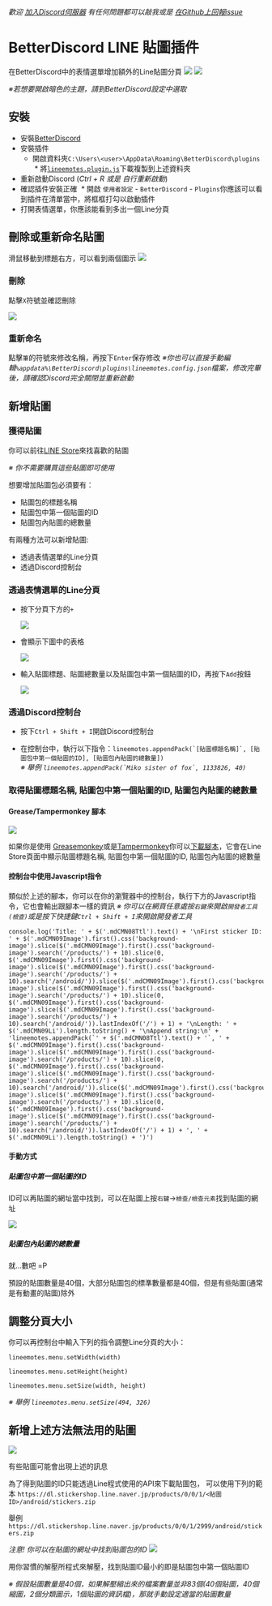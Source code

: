 _歡迎 [加入Discord伺服器](https://discordapp.com/invite/wCX6K8q) 有任何問題都可以敲我或是 [在Github上回報issue](https://github.com/awaken1ng/bd-linestickers/issues)_

# BetterDiscord LINE 貼圖插件
在BetterDiscord中的表情選單增加額外的Line貼圖分頁
[![](https://camo.githubusercontent.com/6b145ba99071dd660d1ac866cc507e74de704874/68747470733a2f2f63646e2e646973636f72646170702e636f6d2f6174746163686d656e74732f3233313434323233333138343734373534302f3332333539363635363935343137393538352f756e6b6e6f776e2e706e67)](https://github.com/awaken1ng/bd-linestickers#installation)
[![](https://camo.githubusercontent.com/84a146ee8b202df573c4c4303759ea19a8b150ee/68747470733a2f2f63646e2e646973636f72646170702e636f6d2f6174746163686d656e74732f3233313434323233333138343734373534302f3332333539363637393032303431323932382f756e6b6e6f776e2e706e67)](https://github.com/awaken1ng/bd-linestickers#installation)

*※若想要開啟暗色的主題，請到BetterDiscord設定中選取*

## 安裝

* 安裝[BetterDiscord](https://betterdiscord.net/)
* 安裝插件
	* 開啟資料夾`C:\Users\<user>\AppData\Roaming\BetterDiscord\plugins`
  * 將[`lineemotes.plugin.js`](https://raw.githubusercontent.com/awaken1ng/bd-linestickers/master/dist/lineemotes.plugin.js)下載複製到上述資料夾
*  重新啟動Discord (*Ctrl + R 或是 自行重新啟動*)
* 確認插件安裝正確
  * 開啟 `使用者設定` - `BetterDiscord` - `Plugins`你應該可以看到插件在清單當中，將框框打勾以啟動插件
* 打開表情選單，你應該能看到多出一個Line分頁

## 刪除或重新命名貼圖

滑鼠移動到標題右方，可以看到兩個圖示
![](https://camo.githubusercontent.com/1cf0df3ea7383c2ab2798705d5f29b18eb841ab5/68747470733a2f2f63646e2e646973636f72646170702e636f6d2f6174746163686d656e74732f3330363032303830333534363434373837322f3334353934333731343336353137373835362f756e6b6e6f776e2e706e67)

### 刪除

點擊`X`符號並確認刪除

![](https://camo.githubusercontent.com/badffdb26d735d0d0807333d5dd3c8e4d60ffebd/68747470733a2f2f63646e2e646973636f72646170702e636f6d2f6174746163686d656e74732f3330363032303830333534363434373837322f3334353934343033343730393334303138312f756e6b6e6f776e2e706e67)

### 重新命名 

點擊`筆`的符號來修改名稱，再按下`Enter`保存修改
*※你也可以直接手動編輯`%appdata%\BetterDiscord\plugins\lineemotes.config.json`檔案，修改完畢後，請確認Discord完全關閉並重新啟動*

## 新增貼圖

### 獲得貼圖

你可以前往[LINE Store](https://store.line.me/home/en)來找喜歡的貼圖

*※ 你不需要購買這些貼圖即可使用*

想要增加貼圖包必須要有：
* 貼圖包的標題名稱
* 貼圖包中第一個貼圖的ID
* 貼圖包內貼圖的總數量

有兩種方法可以新增貼圖:
* 透過表情選單的Line分頁
* 透過Discord控制台

### 透過表情選單的Line分頁

* 按下分頁下方的`+`

  ![](https://camo.githubusercontent.com/c1f110a58855ef1f197fae9f3fc5f17feee2ba79/68747470733a2f2f63646e2e646973636f72646170702e636f6d2f6174746163686d656e74732f3233313434323233333138343734373534302f3332333630313937353139373330323738352f756e6b6e6f776e2e706e67)

* 會顯示下圖中的表格

  ![](https://camo.githubusercontent.com/b679d291fabdb1fc8a6ce36917d68275f31a963c/68747470733a2f2f63646e2e646973636f72646170702e636f6d2f6174746163686d656e74732f3233313434323233333138343734373534302f3332333630323130313939313234333737382f756e6b6e6f776e2e706e67)

* 輸入貼圖標題、貼圖總數量以及貼圖包中第一個貼圖的ID，再按下`Add`按鈕

  ![](https://camo.githubusercontent.com/756765fef0bc6a58ea242015d0bab7481c210e5a/68747470733a2f2f63646e2e646973636f72646170702e636f6d2f6174746163686d656e74732f3233313434323233333138343734373534302f3332333630323332323536313137313435382f756e6b6e6f776e2e706e67)
  
### 透過Discord控制台

* 按下`Ctrl + Shift + I`開啟Discord控制台

* 在控制台中，執行以下指令：``lineemotes.appendPack(`[貼圖標題名稱]`, [貼圖包中第一個貼圖的ID], [貼圖包內貼圖的總數量])``
<br> *※ 舉例 ``lineemotes.appendPack(`Miko sister of fox`, 1133826, 40)``*

### 取得貼圖標題名稱, 貼圖包中第一個貼圖的ID, 貼圖包內貼圖的總數量

#### Grease/Tampermonkey 腳本
[![](https://camo.githubusercontent.com/90e0741670663dbc6e414478d793b5a50ffbb2cb/68747470733a2f2f63646e2e646973636f72646170702e636f6d2f6174746163686d656e74732f3233313434323233333138343734373534302f3331303138363631353934313336353736302f756e6b6e6f776e2e706e67)](https://greasyfork.org/en/scripts/23630)

如果你是使用 [Greasemonkey](https://addons.mozilla.org/en-US/firefox/addon/greasemonkey/)或是[Tampermonkey](https://chrome.google.com/webstore/detail/tampermonkey/dhdgffkkebhmkfjojejmpbldmpobfkfo)你可以[下載腳本](https://greasyfork.org/en/scripts/23630)，它會在Line Store頁面中顯示貼圖標題名稱, 貼圖包中第一個貼圖的ID, 貼圖包內貼圖的總數量

#### 控制台中使用Javascript指令
類似於上述的腳本，你可以在你的瀏覽器中的控制台，執行下方的Javascript指令，它也會輸出跟腳本一樣的資訊
*※ 你可以在網頁任意處按`右鍵`來開啟`開發者工具(檢查)`或是按下快捷鍵`Ctrl + Shift + I`來開啟開發者工具*

```
console.log('Title: ' + $('.mdCMN08Ttl').text() + '\nFirst sticker ID: ' + $('.mdCMN09Image').first().css('background-image').slice($('.mdCMN09Image').first().css('background-image').search('/products/') + 10).slice(0, $('.mdCMN09Image').first().css('background-image').slice($('.mdCMN09Image').first().css('background-image').search('/products/') + 10).search('/android/')).slice($('.mdCMN09Image').first().css('background-image').slice($('.mdCMN09Image').first().css('background-image').search('/products/') + 10).slice(0, $('.mdCMN09Image').first().css('background-image').slice($('.mdCMN09Image').first().css('background-image').search('/products/') + 10).search('/android/')).lastIndexOf('/') + 1) + '\nLength: ' + $('.mdCMN09Li').length.toString() + '\nAppend string:\n' + 'lineemotes.appendPack(`' + $('.mdCMN08Ttl').text() + '`, ' + $('.mdCMN09Image').first().css('background-image').slice($('.mdCMN09Image').first().css('background-image').search('/products/') + 10).slice(0, $('.mdCMN09Image').first().css('background-image').slice($('.mdCMN09Image').first().css('background-image').search('/products/') + 10).search('/android/')).slice($('.mdCMN09Image').first().css('background-image').slice($('.mdCMN09Image').first().css('background-image').search('/products/') + 10).slice(0, $('.mdCMN09Image').first().css('background-image').slice($('.mdCMN09Image').first().css('background-image').search('/products/') + 10).search('/android/')).lastIndexOf('/') + 1) + ', ' + $('.mdCMN09Li').length.toString() + ')')
```
#### 手動方式
##### 貼圖包中第一個貼圖的ID
ID可以再貼圖的網址當中找到，可以在貼圖上按`右鍵`->`檢查/檢查元素`找到貼圖的網址

![](https://camo.githubusercontent.com/78635b5611f1cb82378737c741dd3a3c255569e7/68747470733a2f2f63646e2e646973636f72646170702e636f6d2f6174746163686d656e74732f3233313434323233333138343734373534302f3331303139333031353831353739383738362f756e6b6e6f776e2e706e67)

##### 貼圖包內貼圖的總數量
就...數吧 =P

預設的貼圖數量是40個，大部分貼圖包的標準數量都是40個，但是有些貼圖(通常是有動畫的貼圖)除外

## 調整分頁大小

你可以再控制台中輸入下列的指令調整Line分頁的大小：

`lineemotes.menu.setWidth(width)`

`lineemotes.menu.setHeight(height)`

`lineemotes.menu.setSize(width, height)`

*※ 舉例 `lineemotes.menu.setSize(494, 326)`*

## 新增上述方法無法用的貼圖
[![](https://camo.githubusercontent.com/6a6c9d4febc36ae58e9e0f7577aab1756a020f70/68747470733a2f2f696d616765732d312e646973636f72646170702e6e65742f2e654a774e7955734f7779414d414e47376341444d78355130743045456b61674a52746852466c5876586d6235357176756361705637534b64563444743445786a30797730556932364574577a704836777a6e5242456b6c3576306f54427563746f6e50653277556a786f426d556c6a4d793367625a2d453948397a74302d687075726571666e384642434c532e72394b32513273713566664d526b786a6f466175426d7a30663755)](https://store.line.me/stickershop/product/2999/ja)

有些貼圖可能會出現上述的訊息

為了得到貼圖的ID只能透過Line程式使用的API來下載貼圖包，
可以使用下列的範本
`https://dl.stickershop.line.naver.jp/products/0/0/1/<貼圖ID>/android/stickers.zip`

舉例 `https://dl.stickershop.line.naver.jp/products/0/0/1/2999/android/stickers.zip`

*注意! 你可以在貼圖的網址中找到貼圖包的ID*
![](https://camo.githubusercontent.com/fe841f6288a0dd1c28c161494ed36d4a97f6acca/68747470733a2f2f63646e2e646973636f72646170702e636f6d2f6174746163686d656e74732f3233313434323233333138343734373534302f3331303139343039333631333531343737342f756e6b6e6f776e2e706e67)

用你習慣的解壓所程式來解壓，找到貼圖ID最小的即是貼圖包中第一個貼圖ID

*※ 假設貼圖數量是40個，如果解壓縮出來的檔案數量並非83個(40個貼圖，40個縮圖，2個分類圖示，1個貼圖的資訊檔)，那就手動設定適當的貼圖數量*
